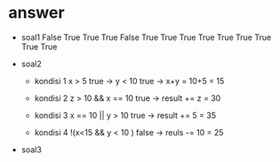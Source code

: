# answer

- soal1
  False
  True
  True
  True
  False
  True
  True
  True
  True
  True
  True
  True
  True
  True

- soal2

  - kondisi 1
    x > 5 true -> y < 10 true -> x+y = 10+5 = 15

  - kondisi 2
    z > 10 && x == 10 true -> result += z = 30
  - kondisi 3
    x == 10 || y > 10 true -> result += 5 = 35

  - kondisi 4
    !(x<15 && y < 10 ) false -> reuls -= 10 = 25

- soal3
